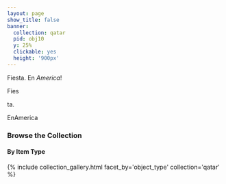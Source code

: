 ```yaml
---
layout: page
show_title: false
banner:
  collection: qatar
  pid: obj10
  y: 25%
  clickable: yes
  height: '900px'
---
```


Fiesta. En _America_! 

Fies 

ta. 

EnAmerica

### Browse the Collection

#### By Item Type
{% include collection_gallery.html facet_by='object_type' collection='qatar' %}
